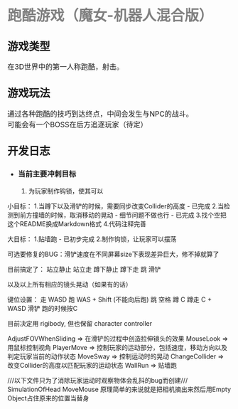 # **<font size=6><font color=808080>跑酷游戏（魔女-机器人混合版）</font></font>**
## **<font size=5>游戏类型</font>**
<font size=3> 在3D世界中的第一人称跑酷，射击。</font> <br>

## **<font size=5>游戏玩法</font>**
<font size=3>通过各种跑酷的技巧到达终点，中间会发生与NPC的战斗。</font> <br>
<font size=3>可能会有一个BOSS在后方追逐玩家（待定）</font> <br>

## **<font size=5>开发日志</font>**
- ### **当前主要冲刺目标**
  1. 为玩家制作钩锁，使其可以



小目标：
1.当蹲下以及滑铲的时候，需要同步改变Collider的高度 - 已完成
2.当检测到前方撞墙的时候，取消移动的晃动 - 细节问题不做也行 - 已完成
3.找个空把这个README换成Markdown格式
4.代码注释完善

大目标：
1.贴墙跑 - 已初步完成
2.制作钩锁，让玩家可以摆荡

可选要修复的BUG：滑铲速度在不同屏幕size下表现差异巨大，修不掉就算了

目前搞定了：
站立静止
站立走
蹲下静止
蹲下走
跳
滑铲

以及以上所有相应的镜头晃动（如果有的话）

键位设置：
走 WASD
跑 WAS + Shift (不能向后跑)
跳 空格
蹲 C
蹲走 C + WASD
滑铲 跑的时候按C

目前决定用 rigibody, 但也保留 character controller

AdjustFOVWhenSliding => 在滑铲的过程中创造拉伸镜头的效果
MouseLook => 用鼠标控制视角
PlayerMove => 控制玩家的运动部分，包括速度，移动方向以及判定玩家当前的动作状态
MoveSway => 控制运动时的晃动
ChangeCollider => 改变Collider的高度以匹配玩家的运动状态
WallRun => 贴墙跑

///以下文件只为了消除玩家运动时观察物体会乱抖的bug而创建///
SimulationOfHead
MoveMouse
原理简单的来说就是把相机摘出来然后用Empty Object占住原来的位置当替身

